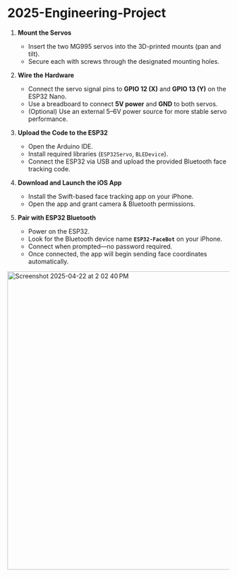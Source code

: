 # 2025-Engineering-Project
1. **Mount the Servos**  
   - Insert the two MG995 servos into the 3D-printed mounts (pan and tilt).  
   - Secure each with screws through the designated mounting holes.

2. **Wire the Hardware**  
   - Connect the servo signal pins to **GPIO 12 (X)** and **GPIO 13 (Y)** on the ESP32 Nano.  
   - Use a breadboard to connect **5V power** and **GND** to both servos.  
   - (Optional) Use an external 5–6V power source for more stable servo performance.

3. **Upload the Code to the ESP32**  
   - Open the Arduino IDE.  
   - Install required libraries (`ESP32Servo`, `BLEDevice`).  
   - Connect the ESP32 via USB and upload the provided Bluetooth face tracking code.

4. **Download and Launch the iOS App**  
   - Install the Swift-based face tracking app on your iPhone.  
   - Open the app and grant camera & Bluetooth permissions.

5. **Pair with ESP32 Bluetooth**  
   - Power on the ESP32.  
   - Look for the Bluetooth device name **`ESP32-FaceBot`** on your iPhone.  
   - Connect when prompted—no password required.  
   - Once connected, the app will begin sending face coordinates automatically.
<img width="674" alt="Screenshot 2025-04-22 at 2 02 40 PM" src="https://github.com/user-attachments/assets/88d32d3b-af5c-4282-bcf6-abda9beed137" />
